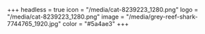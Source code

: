 +++
headless = true
icon = "/media/cat-8239223_1280.png"
logo = "/media/cat-8239223_1280.png"
image = "/media/grey-reef-shark-7744765_1920.jpg"
color = "#5a4ae3"
+++

